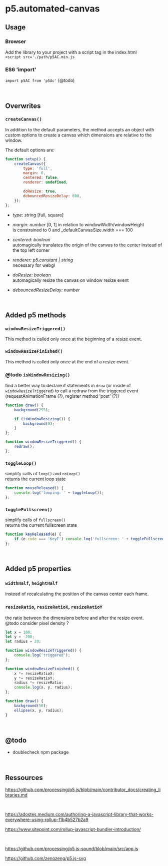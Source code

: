 # p5.automated-canvas

## Usage

### Browser
Add the library to your project with a script tag in the index.html<br>
`<script src='./path/p5AC.min.js`

### ES6 'import'
`import p5AC from 'p5Ac'` (@todo)

<br>

## Overwrites

### `createCanvas()`<br>
In addition to the default parameters, the method accepts an object with custom options to create a canvas which dimensions are relative to the window.

The default options are:

```js
function setup() {
	createCanvas({
		type: 'full',
		margin: 0,
		centered: false,
		renderer: undefined,

		doResize: true,
		debouncedResizeDelay: 600,
	});
};
```

* *type: string* [full, square]

* *margin: number* [0, 1]
in relation to windowWidth/windowHeight<br>
is constrained to 0 and _defaultCanvasSize.width === 100

* *centered: boolean*<br>
automagically translates the origin of the canvas to the center instead of the top left corner

* *renderer: p5.constant | string*<br>
necessary for webgl

* *doResize: boolean*<br>
automagically resize the canvas on window resize event

* *debouncedResizeDelay: number*<br>

<br>

## Added p5 methods

### `windowResizeTriggered()`
This method is called only once at the beginning of a resize event.

### `windowResizeFinished()`
This method is called only once at the end of a resize event.

### @todo `isWindowResizing()`
find a better way to declare if statements in `draw` (or inside of `windowResizeTriggered`) to call a redraw from the triggered event (requestAnimationFrame (?), register method 'post' (?))

```js
function draw() {
	background(255);

	if (isWindowResizing()) {
		background(0);
	}
};

function windowResizeTriggered() {
	redraw();
};
```

### `toggleLoop()`<br>
simplify calls of `loop()` and `noLoop()`<br>
returns the current loop state

```js
function mouseReleased() {
	console.log('looping: ' + toggleLoop());
};
```

### `toggleFullscreen()`<br>
simplify calls of `fullscreen()`<br>
returns the current fullscreen state

```js
function keyReleased(e) {
	if (e.code === 'KeyF') console.log('fullscreen: ' + toggleFullscreen());
};
```
<br>

## Added p5 properties

### `widthHalf`, `heightHalf`<br>
instead of recalculating the position of the canvas center each frame.

### `resizeRatio`, `resizeRatioX`, `resizeRatioY`
the ratio between the dimensions before and after the resize event.<br>
@todo consider pixel density ?

```js
let x = 100;
let y = -200;
let radius = 20;

function windowResizeTriggered() {
	console.log('triggered');
};

function windowResizeFinished() {
	x *= resizeRatioX;
	y *= resizeRatioY;
	radius *= resizeRatio;
	console.log(x, y, radius);
};

function draw() {
	background(50);
	ellipse(x, y, radius);
}
```
<br>

## @todo

* doublecheck npm package

<br>

## Ressources
https://github.com/processing/p5.js/blob/main/contributor_docs/creating_libraries.md

<br>

https://adostes.medium.com/authoring-a-javascript-library-that-works-everywhere-using-rollup-f1b4b527b2a9

https://www.sitepoint.com/rollup-javascript-bundler-introduction/

<br>

https://github.com/processing/p5.js-sound/blob/main/src/app.js

https://github.com/zenozeng/p5.js-svg

